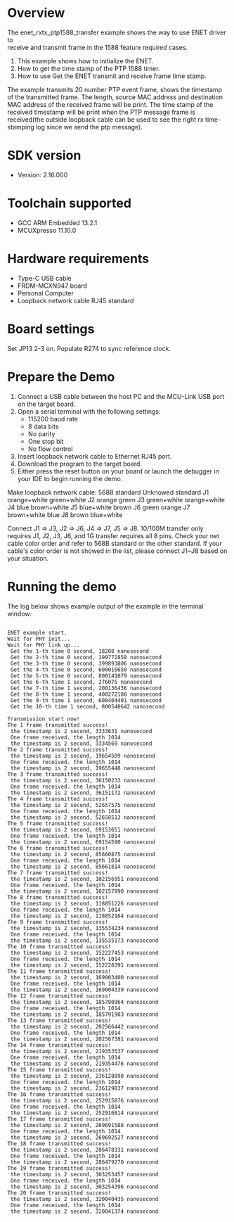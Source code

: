 Overview
========

The enet_rxtx_ptp1588_transfer example shows the way to use ENET driver to  
 receive and transmit frame in the 1588 feature required cases.

1. This example shows how to initialize the ENET.
2. How to get the time stamp of the PTP 1588 timer.
3. How to use Get the ENET transmit and receive frame time stamp.

The example transmits 20 number PTP event frame, shows the timestamp of the transmitted frame.
The length, source MAC address and destination MAC address of the received frame will be print. 
The time stamp of the received timestamp will be print when the PTP message frame is received(the outside loopback cable can be used to see the right rx time-stamping log since we send the ptp message). 

SDK version
===========
- Version: 2.16.000

Toolchain supported
===================
- GCC ARM Embedded  13.2.1
- MCUXpresso  11.10.0

Hardware requirements
=====================
- Type-C USB cable
- FRDM-MCXN947 board
- Personal Computer
- Loopback network cable RJ45 standard

Board settings
==============
Set JP13 2-3 on.
Populate R274 to sync reference clock.

Prepare the Demo
================
1.  Connect a USB cable between the host PC and the MCU-Link USB port on the target board.
2.  Open a serial terminal with the following settings:
    - 115200 baud rate
    - 8 data bits
    - No parity
    - One stop bit
    - No flow control
3.  Insert loopback network cable to Ethernet RJ45 port.
4.  Download the program to the target board.
5.  Either press the reset button on your board or launch the debugger in your IDE to begin running the demo.

Make loopback network cable:
      568B standard 	 Unknowed standard
J1    orange+white       green+white
J2    orange             green
J3    green+white        orange+white
J4    blue               brown+white
J5    blue+white         brown
J6    green              orange
J7	  brown+white        blue
J8    brown              blue+white

Connect J1 => J3, J2 => J6, J4 => J7, J5 => J8. 10/100M transfer only requires J1, J2, J3, J6, and 1G transfer requires all 8 pins.
Check your net cable color order and refer to 568B standard or the other standard. If your cable's color order is not showed in the list,
please connect J1~J8 based on your situation.

Running the demo
================
The log below shows example output of the example in the terminal window:
~~~~~~~~~~~~~~~~~~~~~~~~~~~~~~~~~~~

ENET example start.
Wait for PHY init...
Wait for PHY link up...
 Get the 1-th time 0 second, 18208 nanosecond
 Get the 2-th time 0 second, 199772858 nanosecond
 Get the 3-th time 0 second, 399893806 nanosecond
 Get the 4-th time 0 second, 600016650 nanosecond
 Get the 5-th time 0 second, 800141079 nanosecond
 Get the 6-th time 1 second, 276075 nanosecond
 Get the 7-th time 1 second, 200136436 nanosecond
 Get the 8-th time 1 second, 400272188 nanosecond
 Get the 9-th time 1 second, 600404401 nanosecond
 Get the 10-th time 1 second, 800540642 nanosecond

Transmission start now!
The 1 frame transmitted success!
 the timestamp is 2 second, 3333631 nanosecond
 One frame received. the length 1014
 the timestamp is 2 second, 3334569 nanosecond
The 2 frame transmitted success!
 the timestamp is 2 second, 19654509 nanosecond
 One frame received. the length 1014
 the timestamp is 2 second, 19655448 nanosecond
The 3 frame transmitted success!
 the timestamp is 2 second, 36150233 nanosecond
 One frame received. the length 1014
 the timestamp is 2 second, 36151172 nanosecond
The 4 frame transmitted success!
 the timestamp is 2 second, 52657575 nanosecond
 One frame received. the length 1014
 the timestamp is 2 second, 52658513 nanosecond
The 5 frame transmitted success!
 the timestamp is 2 second, 69153651 nanosecond
 One frame received. the length 1014
 the timestamp is 2 second, 69154590 nanosecond
The 6 frame transmitted success!
 the timestamp is 2 second, 85660875 nanosecond
 One frame received. the length 1014
 the timestamp is 2 second, 85661814 nanosecond
The 7 frame transmitted success!
 the timestamp is 2 second, 102156951 nanosecond
 One frame received. the length 1014
 the timestamp is 2 second, 102157890 nanosecond
The 8 frame transmitted success!
 the timestamp is 2 second, 118851226 nanosecond
 One frame received. the length 1014
 the timestamp is 2 second, 118852164 nanosecond
The 9 frame transmitted success!
 the timestamp is 2 second, 135534234 nanosecond
 One frame received. the length 1014
 the timestamp is 2 second, 135535173 nanosecond
The 10 frame transmitted success!
 the timestamp is 2 second, 152227453 nanosecond
 One frame received. the length 1014
 the timestamp is 2 second, 152228391 nanosecond
The 11 frame transmitted success!
 the timestamp is 2 second, 169003400 nanosecond
 One frame received. the length 1014
 the timestamp is 2 second, 169004339 nanosecond
The 12 frame transmitted success!
 the timestamp is 2 second, 185790964 nanosecond
 One frame received. the length 1014
 the timestamp is 2 second, 185791903 nanosecond
The 13 frame transmitted success!
 the timestamp is 2 second, 202566442 nanosecond
 One frame received. the length 1014
 the timestamp is 2 second, 202567381 nanosecond
The 14 frame transmitted success!
 the timestamp is 2 second, 219353537 nanosecond
 One frame received. the length 1014
 the timestamp is 2 second, 219354476 nanosecond
The 15 frame transmitted success!
 the timestamp is 2 second, 236128898 nanosecond
 One frame received. the length 1014
 the timestamp is 2 second, 236129837 nanosecond
The 16 frame transmitted success!
 the timestamp is 2 second, 252915876 nanosecond
 One frame received. the length 1014
 the timestamp is 2 second, 252916814 nanosecond
The 17 frame transmitted success!
 the timestamp is 2 second, 269691588 nanosecond
 One frame received. the length 1014
 the timestamp is 2 second, 269692527 nanosecond
The 18 frame transmitted success!
 the timestamp is 2 second, 286478331 nanosecond
 One frame received. the length 1014
 the timestamp is 2 second, 286479270 nanosecond
The 19 frame transmitted success!
 the timestamp is 2 second, 303253457 nanosecond
 One frame received. the length 1014
 the timestamp is 2 second, 303254396 nanosecond
The 20 frame transmitted success!
 the timestamp is 2 second, 320040435 nanosecond
 One frame received. the length 1014
 the timestamp is 2 second, 320041374 nanosecond

~~~~~~~~~~~~~~~~~~~~~~~~~~~~~~~~~~~
